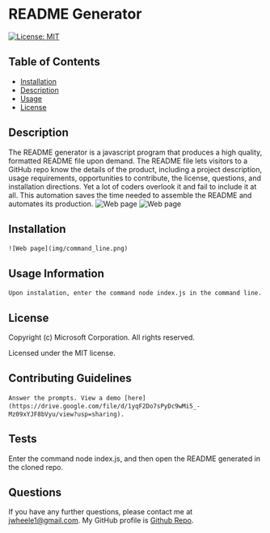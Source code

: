 # README Generator
  [![License: MIT](https://img.shields.io/badge/License-MIT-yellow.svg)](https://opensource.org/licenses/MIT)
  ## Table of Contents
  * [Installation](#Installation)
  * [Description](#Description)
  * [Usage](#Usage)
  * [License](#License)
  ## Description
   The README generator is a javascript program that produces a high quality, formatted README file upon demand. The README file lets visitors to a GitHub repo know the details of the product, including a project description, usage requirements, opportunities to contribute, the license, questions, and installation directions. Yet a lot of coders overlook it and fail to include it at all. This automation saves the time needed to assemble the README and automates its production.
  ![Web page](assets/img/portfolio-index.png)
  ![Web page](assets/img/portfolio-portfolio.png)
  ## Installation
    ![Web page](img/command_line.png)
  ## Usage Information
    Upon instalation, enter the command node index.js in the command line.
  ## License
  Copyright (c) Microsoft Corporation. All rights reserved.
  
  Licensed under the MIT license.
  ## Contributing Guidelines
    Answer the prompts. View a demo [here](https://drive.google.com/file/d/1yqF2Do7sPyDc9wMi5_-Mz09xYJF8bVyu/view?usp=sharing).
  ## Tests
  Enter the command node index.js, and then open the README generated in the cloned repo.
  ## Questions
  If you have any further questions, please contact me at jwheele1@gmail.com.
  My GitHub profile is [Github Repo](https://github.com/jrtwheeler).
